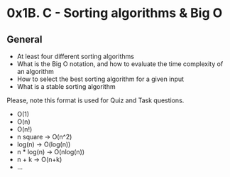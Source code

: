 # 0x1B. C - Sorting algorithms & Big O

## General

 - At least four different sorting algorithms
 - What is the Big O notation, and how to evaluate the time complexity of an algorithm
 - How to select the best sorting algorithm for a given input
 - What is a stable sorting algorithm

Please, note this format is used for Quiz and Task questions.

 - O(1)
 - O(n)
 - O(n!)
 - n square -> O(n^2)
 - log(n) -> O(log(n))
 - n * log(n) -> O(nlog(n))
 - n + k -> O(n+k)
 - …
